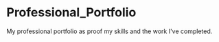# Professional_Portfolio
My professional portfolio as proof my skills and the work I've completed. 
